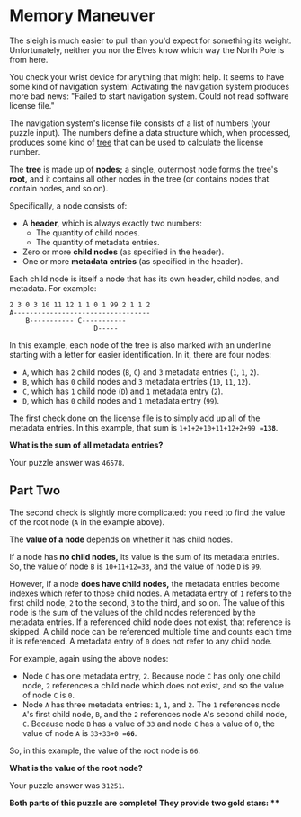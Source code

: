 # Memory Maneuver 
The sleigh is much easier to pull than you'd expect for something its weight. 
Unfortunately, neither you nor the Elves know which way the North Pole is from 
here.

You check your wrist device for anything that might help. It seems to have some 
kind of navigation system! Activating the navigation system produces more bad 
news: "Failed to start navigation system. Could not read software license file."

The navigation system's license file consists of a list of numbers (your puzzle 
input). The numbers define a data structure which, when processed, produces some 
kind of [tree](https://en.wikipedia.org/wiki/Tree_(data_structure)) that can be 
used to calculate the license number.

The __tree__ is made up of __nodes;__ a single, outermost node forms the tree's 
__root,__ and it contains all other nodes in the tree (or contains nodes that 
contain nodes, and so on).

Specifically, a node consists of:

 - A __header,__ which is always exactly two numbers:
    - The quantity of child nodes.
    - The quantity of metadata entries.
 - Zero or more __child nodes__ (as specified in the header).
 - One or more __metadata entries__ (as specified in the header).

Each child node is itself a node that has its own header, child nodes, and 
metadata. For example:

```
2 3 0 3 10 11 12 1 1 0 1 99 2 1 1 2
A----------------------------------
    B----------- C-----------
                     D-----
```

In this example, each node of the tree is also marked with an underline starting 
with a letter for easier identification. In it, there are four nodes:

 - `A`, which has `2` child nodes (`B`, `C`) and `3` metadata entries (`1`, `1`, `2`).
 - `B`, which has `0` child nodes and `3` metadata entries (`10`, `11`, `12`).
 - `C`, which has `1` child node (`D`) and `1` metadata entry (`2`).
 - `D`, which has `0` child nodes and `1` metadata entry (`99`).

The first check done on the license file is to simply add up all of the metadata 
entries. In this example, that sum is `1+1+2+10+11+12+2+99 =`**`138`**.

__What is the sum of all metadata entries?__

Your puzzle answer was `46578`.

## Part Two
The second check is slightly more complicated: you need to find the value of the 
root node (`A` in the example above).

The __value of a node__ depends on whether it has child nodes.

If a node has __no child nodes,__ its value is the sum of its metadata entries. 
So, the value of node `B` is `10+11+12=33`, and the value of node `D` is `99`.

However, if a node __does have child nodes,__ the metadata entries become indexes 
which refer to those child nodes. A metadata entry of `1` refers to the first 
child node, `2` to the second, `3` to the third, and so on. The value of this node 
is the sum of the values of the child nodes referenced by the metadata entries. 
If a referenced child node does not exist, that reference is skipped. A child 
node can be referenced multiple time and counts each time it is referenced. 
A metadata entry of `0` does not refer to any child node.

For example, again using the above nodes:

 - Node `C` has one metadata entry, `2`. Because node `C` has only one child node, 
 `2` references a child node which does not exist, and so the value of node `C` is 
 `0`.
 - Node `A` has three metadata entries: `1`, `1`, and `2`. The `1` references node 
 `A`'s first child node, `B`, and the `2` references node `A`'s second child node, 
 `C`. Because node `B` has a value of `33` and node `C` has a value of `0`, the 
 value of node `A` is `33+33+0 =`**`66`**.

So, in this example, the value of the root node is `66`.

__What is the value of the root node?__

Your puzzle answer was `31251`.

__Both parts of this puzzle are complete! They provide two gold stars: \*\*__